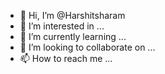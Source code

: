 - 👋 Hi, I’m @Harshitsharam
- 👀 I’m interested in ...
- 🌱 I’m currently learning ...
- 💞️ I’m looking to collaborate on ...
- 📫 How to reach me ...

<!---
Harshitsharam/Harshitsharam is a ✨ special ✨ repository because its `README.md` (this file) appears on your GitHub profile.
You can click the Preview link to take a look at your changes.
--->
